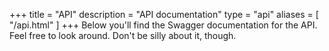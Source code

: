 +++
title = "API"
description = "API documentation"
type = "api"
aliases = [
    "/api.html"
]
+++
Below you'll find the Swagger documentation for the API. Feel free to look around. Don't be silly about it, though.